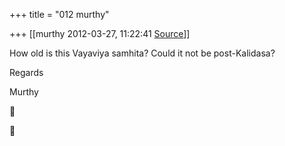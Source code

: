 +++
title = "012 murthy"

+++
[[murthy	2012-03-27, 11:22:41 [Source](https://groups.google.com/g/samskrita/c/qVDwKqFADvg)]]



How old is this Vayaviya samhita? Could it not be post-Kalidasa?

Regards

Murthy





